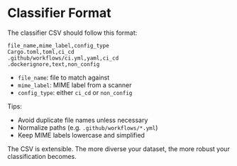# Classifier Format

The classifier CSV should follow this format:

```csv
file_name,mime_label,config_type
Cargo.toml,toml,ci_cd
.github/workflows/ci.yml,yaml,ci_cd
.dockerignore,text,non_config
````

* `file_name`: file to match against
* `mime_label`: MIME label from a scanner
* `config_type`: either `ci_cd` or `non_config`

Tips:

* Avoid duplicate file names unless necessary
* Normalize paths (e.g. `.github/workflows/*.yml`)
* Keep MIME labels lowercase and simplified

The CSV is extensible. The more diverse your dataset, the more robust your classification becomes.
